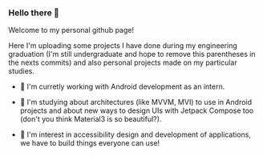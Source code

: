 ### Hello there 👋
Welcome to my personal github page! 

Here I'm uploading some projects I have done during my engineering graduation (I'm still undergraduate and hope to remove this parentheses in the nexts commits) and also personal projects made on my particular studies.

- 🔭 I'm curretly working with Android development as an intern.

- 🌱 I'm studying about architectures (like MVVM, MVI) to use in Android projects and about new ways to design UIs with Jetpack Compose too (don't you think Material3 is so beautiful?).

- 🌱 I'm interest in accessibility design and development of applications, we have to build things everyone can use!

<!--
**igor-bt/igor-bt** is a ✨ _special_ ✨ repository because its `README.md` (this file) appears on your GitHub profile.

Here are some ideas to get you started:

- 🔭 I’m currently working on ...
- 🌱 I’m currently learning ...
- 👯 I’m looking to collaborate on ...
- 🤔 I’m looking for help with ...
- 💬 Ask me about ...
- 📫 How to reach me: ...
- 😄 Pronouns: ...
- ⚡ Fun fact: ...
-->
